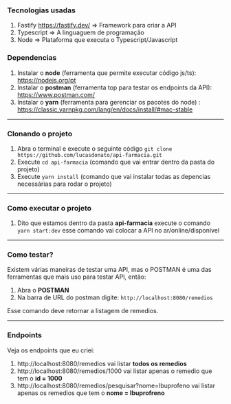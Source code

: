 ### Tecnologias usadas
1. Fastify https://fastify.dev/ => Framework para criar a API
2. Typescript => A linguaguem de programação
3. Node => Plataforma que executa o Typescript/Javascript

### Dependencias

1. Instalar o **node** (ferramenta que permite executar código js/ts): https://nodejs.org/pt
2. Instalar o **postman** (ferramenta top para testar os endpoints da API): https://www.postman.com/
3. Instalar o **yarn** (ferramenta para gerenciar os pacotes do node) : https://classic.yarnpkg.com/lang/en/docs/install/#mac-stable

---

### Clonando o projeto
1. Abra o terminal e execute o seguinte código `git clone https://github.com/lucasdonato/api-farmacia.git`
2. Execute `cd api-farmacia` (comando que vai entrar dentro da pasta do projeto)
3. Execute `yarn install` (comando que vai instalar todas as depencias necessárias para rodar o projeto)

---

### Como executar o projeto
1. Dito que estamos dentro da pasta **api-farmacia** execute o comando `yarn start:dev` esse comando vai colocar a API no ar/online/disponível

---

### Como testar?
Existem várias maneiras de testar uma API, mas o POSTMAN é uma das ferramentas que mais uso para testar API, então:
1. Abra o **POSTMAN**
2. Na barra de URL do postman digite: `http://localhost:8080/remedios`

Esse comando deve retornar a listagem de remedios.

---

### Endpoints
Veja os endpoints que eu criei:

1. http://localhost:8080/remedios vai listar **todos os remedios**
2. http://localhost:8080/remedios/1000 vai listar apenas o remedio que tem o **id = 1000**
3. http://localhost:8080/remedios/pesquisar?nome=Ibuprofeno vai listar apenas os remedios que tem o **nome = Ibuprofreno**